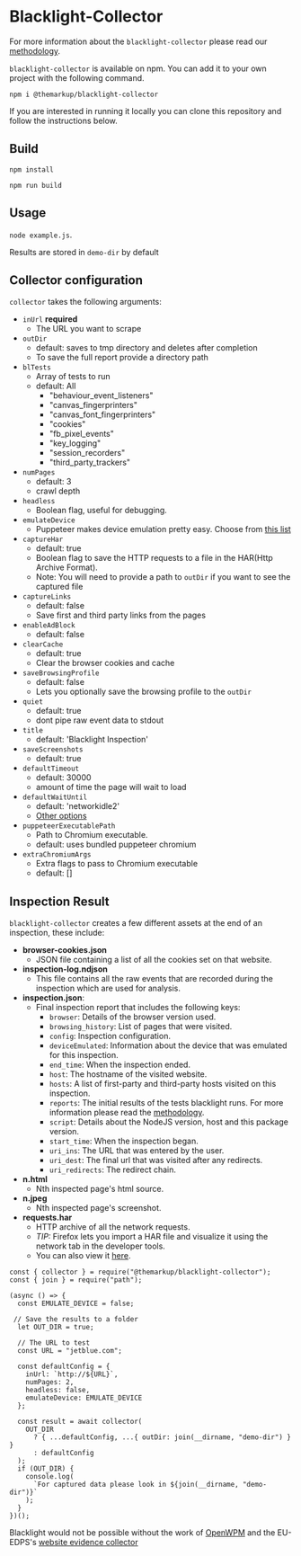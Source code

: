 # Blacklight-Collector

For more information about the `blacklight-collector` please read our [methodology](https://themarkup.org/blacklight/2020/09/22/how-we-built-a-real-time-privacy-inspector).

`blacklight-collector` is available on npm. You can add it to your own project with the following command.

```
npm i @themarkup/blacklight-collector
```

If you are interested in running it locally you can clone this repository and follow the instructions below.

## Build

`npm install`

`npm run build`

## Usage

`node example.js`.

Results are stored in `demo-dir` by default

## Collector configuration

`collector` takes the following arguments:

- `inUrl` **required**
  - The URL you want to scrape
- `outDir`
  - default: saves to tmp directory and deletes after completion
  - To save the full report provide a directory path
- `blTests`
  - Array of tests to run
  - default: All
    - "behaviour_event_listeners"
    - "canvas_fingerprinters"
    - "canvas_font_fingerprinters"
    - "cookies"
    - "fb_pixel_events"
    - "key_logging"
    - "session_recorders"
    - "third_party_trackers"
- `numPages`
  - default: 3
  - crawl depth
- `headless`
  - Boolean flag, useful for debugging.
- `emulateDevice`
  - Puppeteer makes device emulation pretty easy. Choose from [this list](https://pptr.dev/#?product=Puppeteer&version=v5.2.1&show=api-puppeteerdevices)
- `captureHar`
  - default: true
  - Boolean flag to save the HTTP requests to a file in the HAR(Http Archive Format).
  - Note: You will need to provide a path to `outDir` if you want to see the captured file
- `captureLinks`
  - default: false
  - Save first and third party links from the pages
- `enableAdBlock`
  - default: false
- `clearCache`
  - default: true
  - Clear the browser cookies and cache
- `saveBrowsingProfile`
  - default: false
  - Lets you optionally save the browsing profile to the `outDir`
- `quiet`
  - default: true
  - dont pipe raw event data to stdout
- `title`
  - default: 'Blacklight Inspection'
- `saveScreenshots`
  - default: true
- `defaultTimeout`
  - default: 30000
  - amount of time the page will wait to load
- `defaultWaitUntil`
  - default: 'networkidle2'
  - [Other options](https://github.com/puppeteer/puppeteer/blob/master/docs/api.md#pagegotourl-options)
- `puppeteerExecutablePath`
  - Path to Chromium executable.
  - default: uses bundled puppeteer chromium
- `extraChromiumArgs`
  - Extra flags to pass to Chromium executable
  - default: []

## Inspection Result

`blacklight-collector` creates a few different assets at the end of an inspection, these include:

- **browser-cookies.json**
  - JSON file containing a list of all the cookies set on that website.
- **inspection-log.ndjson**
  - This file contains all the raw events that are recorded during the inspection which are used for analysis.
- **inspection.json**:
  - Final inspection report that includes the following keys:
    - `browser`: Details of the browser version used.
    - `browsing_history`: List of pages that were visited.
    - `config`: Inspection configuration.
    - `deviceEmulated`: Information about the device that was emulated for this inspection.
    - `end_time`: When the inspection ended.
    - `host`: The hostname of the visited website.
    - `hosts`: A list of first-party and third-party hosts visited on this inspection.
    - `reports`: The initial results of the tests blacklight runs. For more information please read the [methodology](https://themarkup.org/blacklight/2020/09/22/how-we-built-a-real-time-privacy-inspector).
    - `script`: Details about the NodeJS version, host and this package version.
    - `start_time`: When the inspection began.
    - `uri_ins`: The URL that was entered by the user.
    - `uri_dest`: The final url that was visited after any redirects.
    - `uri_redirects`: The redirect chain.
- **n.html**
  - Nth inspected page's html source.
- **n.jpeg**
  - Nth inspected page's screenshot.
- **requests.har**
  - HTTP archive of all the network requests.
  - _TIP:_ Firefox lets you import a HAR file and visualize it using the network tab in the developer tools.
  - You can also view it [here](https://toolbox.googleapps.com/apps/har_analyzer/).

```
const { collector } = require("@themarkup/blacklight-collector");
const { join } = require("path");

(async () => {
  const EMULATE_DEVICE = false;

 // Save the results to a folder
  let OUT_DIR = true;

  // The URL to test
  const URL = "jetblue.com";

  const defaultConfig = {
    inUrl: `http://${URL}`,
    numPages: 2,
    headless: false,
    emulateDevice: EMULATE_DEVICE
  };

  const result = await collector(
    OUT_DIR
      ? { ...defaultConfig, ...{ outDir: join(__dirname, "demo-dir") } }
      : defaultConfig
  );
  if (OUT_DIR) {
    console.log(
      `For captured data please look in ${join(__dirname, "demo-dir")}`
    );
  }
})();

```

Blacklight would not be possible without the work of [OpenWPM](https://github.com/mozilla/OpenWPM)
and the EU-EDPS's [website evidence collector](https://github.com/EU-EDPS/website-evidence-collector)
